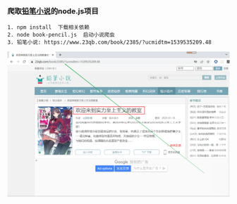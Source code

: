 ### 爬取[铅笔小说](https://www.23qb.com/book/2385/?ucmidtm=1539535209.48)的node.js项目
```shell
1. npm install  下载相关依赖
2. node book-pencil.js  启动小说爬虫
3. 铅笔小说: https://www.23qb.com/book/2385/?ucmidtm=1539535209.48
```
![爬取的链接为](https://github.com/wy-linux/node-spider-pencilBook/blob/master/assets/url.png)
